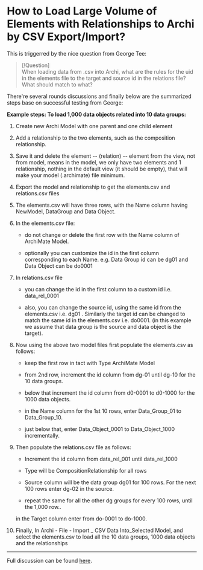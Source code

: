 # How to Load Large Volume of Elements with Relationships to Archi by CSV Export/Import?

This is triggerred by the nice question from George Tee:

> [!Question] 
> <br>When loading data from .csv into Archi, what are the rules for the uid in the elements file to the target and source id in the relations file? What should match to what?

There're several rounds discussions and finally below are the summarized steps base on successful testing from George:

**Example steps: To load 1,000 data objects related into 10 data groups:**

1. Create new Archi Model with one parent and one child element

2. Add a relationship to the two elements, such as the composition relationship.

3. Save it and delete the element -- (relation) -- element from the view, not from model, means in the model, we only have two elements and 1 relationship, nothing in the default view (it should be empty), that will make your model (.archimate) file minimum.

4. Export the model and relationship to get the elements.csv and relations.csv files

5. The elements.csv will have three rows, with the Name column having NewModel, DataGroup and Data Object.

6. In the elements.csv file:

    - do not change or delete the first row with the Name column of ArchiMate Model.

    - optionally you can customize the id in the first column corresponding to each Name. e.g. Data Group id can be dg01 and Data Object can be do0001

7. In relations.csv file

    - you can change the id in the first column to a custom id i.e. data_rel_0001

    - also, you can change the source id, using the same id from the elements.csv i.e. dg01 . Similarly the target id can be changed to match the same id in the elements.csv i.e. do0001. (in this example we assume that data group is the source and data object is the target).

8. Now using the above two model files first populate the elements.csv as follows:

    - keep the first row in tact with Type ArchiMate Model

    - from 2nd row, increment the id column from dg-01 until dg-10 for the 10 data groups.

    - below that increment the id column from d0-0001 to d0-1000 for the 1000 data objects.

    - in the Name column for the 1st 10 rows, enter Data_Group_01 to Data_Group_10.

    - just below that, enter Data_Object_0001 to Data_Object_1000 incrementally.

9. Then populate the relations.csv file as follows:

    - Increment the id column from data_rel_001 until data_rel_1000

    - Type will be CompositionRelationship for all rows

    - Source column will be the data group dg01 for 100 rows. For the next 100 rows enter dg-02 in the source.

    - repeat the same for all the other dg groups for every 100 rows, until the 1,000 row..

    in the Target column enter from do-0001 to do-1000.

10. Finally, In Archi - File - Import _ CSV Data Into_Selected Model, and select the elements.csv to load all the 10 data groups, 1000 data objects and the relationships

---

Full discussion can be found [here](https://github.com/yasenstar/ArchiMate-Cookbook/discussions/2).
